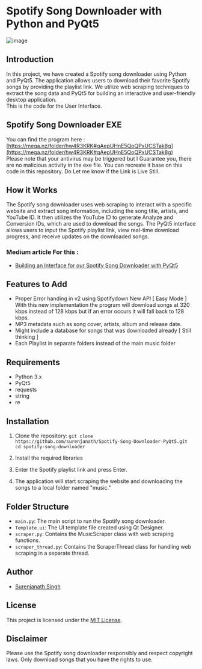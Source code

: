 # Spotify Song Downloader with Python and PyQt5

![image](https://github.com/surenjanath/Spotify-Song-Downloader-PyQt5/assets/42503383/c0d34f74-2545-4b5b-aa3f-de1bc6a33321)

## Introduction

In this project, we have created a Spotify song downloader using Python and PyQt5. The application allows users to download their favorite Spotify songs by providing the playlist link. We utilize web scraping techniques to extract the song data and PyQt5 for building an interactive and user-friendly desktop application.<br>
This is the code for the User Interface.<br>

## Spotify Song Downloader EXE
You can find the program here : [https://mega.nz/folder/hw4R3KRK#qAepUHnE5QoQPxUCSTak8g](https://mega.nz/folder/hw4R3KRK#qAepUHnE5QoQPxUCSTak8g) <br>
Please note that your antivirus may be triggered but I Guarantee you, there are no malicious activity in the exe file. You can recreate it base on this code in this repository.
Do Let me know if the Link is Live Still.

## How it Works

The Spotify song downloader uses web scraping to interact with a specific website and extract song information, including the song title, artists, and YouTube ID. It then utilizes the YouTube ID to generate Analyze and Conversion IDs, which are used to download the songs. The PyQt5 interface allows users to input the Spotify playlist link, view real-time download progress, and receive updates on the downloaded songs.

### Medium article For this : 
- [Building an Interface for our Spotify Song Downloader with PyQt5](https://surenjanath.medium.com/building-an-interface-for-our-spotify-song-downloader-with-pyqt5-fa0442909be9)

## Features to Add

- Proper Error handing in v2 using Spotifydown New API [ Easy Mode ]
  With this new implementation the program will download songs at 320 kbps instead of 128 kbps but if an error occurs it will fall back to 128 kbps.
- MP3 metadata such as song cover, artists, album and release date.
- Might include a database for songs that was downloaded already [ Still thinking ]
- Each Playlist in separate folders instead of the main music folder
  
## Requirements

- Python 3.x
- PyQt5
- requests
- string
- re

## Installation

1. Clone the repository: `git clone https://github.com/surenjanath/Spotify-Song-Downloader-PyQt5.git 
cd spotify-song-downloader`
2. Install the required libraries

2. Enter the Spotify playlist link and press Enter.

3. The application will start scraping the website and downloading the songs to a local folder named "music."

## Folder Structure

- `main.py`: The main script to run the Spotify song downloader.
- `Template.ui`: The UI template file created using Qt Designer.
- `scraper.py`: Contains the MusicScraper class with web scraping functions.
- `scraper_thread.py`: Contains the ScraperThread class for handling web scraping in a separate thread.

## Author

- [Surenjanath Singh](https://github.com/surenjanath)

## License

This project is licensed under the [MIT License](LICENSE).

## Disclaimer

Please use the Spotify song downloader responsibly and respect copyright laws. Only download songs that you have the rights to use.
